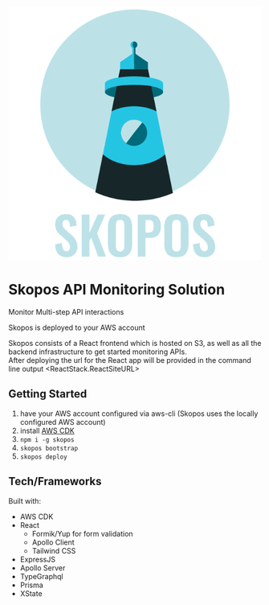 ![Skopos Logo](src/react-app/public/SKOPOS_logo_inverted.png)


# Skopos API Monitoring Solution

Monitor Multi-step API interactions

Skopos is deployed to your AWS account

Skopos consists of a React frontend which is hosted on S3, as well as all the backend infrastructure to get started monitoring APIs.  
After deploying the url for the React app will be provided in the command line output <ReactStack.ReactSiteURL>

## Getting Started

1. have your AWS account configured via aws-cli (Skopos uses the locally configured AWS account)
2. install [AWS CDK](https://docs.aws.amazon.com/cdk/v2/guide/getting_started.html#getting_started_prerequisites)
3. `npm i -g skopos`
4. `skopos bootstrap`
5. `skopos deploy`

## Tech/Frameworks

Built with:
- AWS CDK
- React
  - Formik/Yup for form validation
  - Apollo Client
  - Tailwind CSS
- ExpressJS
- Apollo Server
- TypeGraphql
- Prisma
- XState